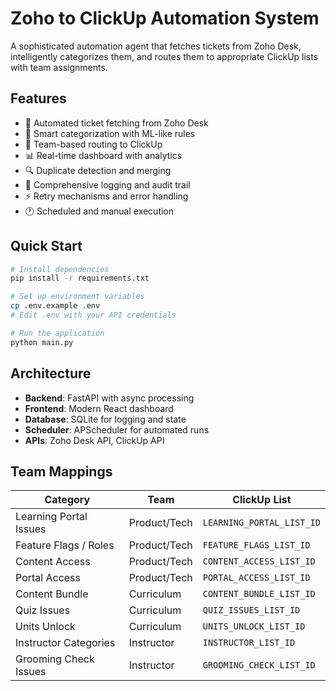 # Zoho to ClickUp Automation System

A sophisticated automation agent that fetches tickets from Zoho Desk, intelligently categorizes them, and routes them to appropriate ClickUp lists with team assignments.

## Features

- 🔄 Automated ticket fetching from Zoho Desk
- 🧠 Smart categorization with ML-like rules
- 🎯 Team-based routing to ClickUp
- 📊 Real-time dashboard with analytics
- 🔍 Duplicate detection and merging
- 📝 Comprehensive logging and audit trail
- ⚡ Retry mechanisms and error handling
- 🕐 Scheduled and manual execution

## Quick Start

```bash
# Install dependencies
pip install -r requirements.txt

# Set up environment variables
cp .env.example .env
# Edit .env with your API credentials

# Run the application
python main.py
```

## Architecture

- **Backend**: FastAPI with async processing
- **Frontend**: Modern React dashboard
- **Database**: SQLite for logging and state
- **Scheduler**: APScheduler for automated runs
- **APIs**: Zoho Desk API, ClickUp API

## Team Mappings

| Category | Team | ClickUp List |
|----------|------|--------------|
| Learning Portal Issues | Product/Tech | `LEARNING_PORTAL_LIST_ID` |
| Feature Flags / Roles | Product/Tech | `FEATURE_FLAGS_LIST_ID` |
| Content Access | Product/Tech | `CONTENT_ACCESS_LIST_ID` |
| Portal Access | Product/Tech | `PORTAL_ACCESS_LIST_ID` |
| Content Bundle | Curriculum | `CONTENT_BUNDLE_LIST_ID` |
| Quiz Issues | Curriculum | `QUIZ_ISSUES_LIST_ID` |
| Units Unlock | Curriculum | `UNITS_UNLOCK_LIST_ID` |
| Instructor Categories | Instructor | `INSTRUCTOR_LIST_ID` |
| Grooming Check Issues | Instructor | `GROOMING_CHECK_LIST_ID` |